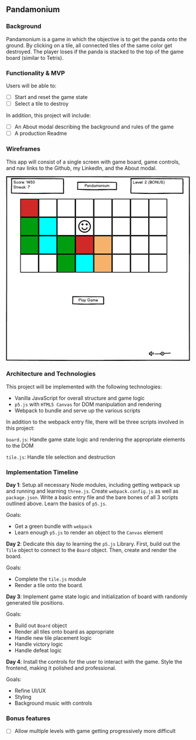## Pandamonium

### Background

Pandamonium is a game in which the objective is to get the panda onto
the ground. By clicking on a tile, all connected tiles of the same color
get destroyed. The player loses if the panda is stacked to the top of
the game board (similar to Tetris).

### Functionality & MVP  

Users will be able to:

- [ ] Start and reset the game state
- [ ] Select a tile to destroy

In addition, this project will include:

- [ ] An About modal describing the background and rules of the game
- [ ] A production Readme

### Wireframes

This app will consist of a single screen with game board, game controls,
and nav links to the Github, my LinkedIn, and the About modal.

![wireframes](images/pandamonium.png)

### Architecture and Technologies

This project will be implemented with the following technologies:

- Vanilla JavaScript for overall structure and game logic
- `p5.js` with `HTML5 Canvas` for DOM manipulation and rendering
- Webpack to bundle and serve up the various scripts

In addition to the webpack entry file, there will be three scripts involved in this project:

`board.js`: Handle game state logic and rendering the appropriate elements
to the DOM

`tile.js`: Handle tile selection and destruction

### Implementation Timeline

**Day 1**: Setup all necessary Node modules, including getting webpack up and running and learning `three.js`. Create `webpack.config.js` as well as `package.json`.  Write a basic entry file and the bare bones of all 3 scripts outlined above.  Learn the basics of `p5.js`.  

Goals:

- Get a green bundle with `webpack`
- Learn enough `p5.js` to render an object to the `Canvas` element

**Day 2**: Dedicate this day to learning the `p5.js` Library. First,
build out the `Tile` object to connect to the `Board` object.  Then, create
and render the board.

Goals:

- Complete the `tile.js` module
- Render a tile onto the board.

**Day 3**: Implement game state logic and initialization of board with
randomly generated tile positions.

Goals:

- Build out `Board` object
- Render all tiles onto board as appropriate
- Handle new tile placement logic
- Handle victory logic
- Handle defeat logic

**Day 4**: Install the controls for the user to interact with the game.  Style the frontend, making it polished and professional.

Goals:

- Refine UI/UX
- Styling
- Background music with controls

### Bonus features

- [ ] Allow multiple levels with game getting progressively more difficult
